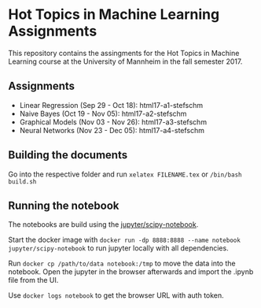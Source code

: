 # Hot Topics in Machine Learning Assignments

This repository contains the assingments for the Hot Topics in Machine Learning
course at the University of Mannheim in the fall semester 2017.

## Assignments

- Linear Regression (Sep 29 - Oct 18): html17-a1-stefschm
- Naive Bayes (Oct 19 - Nov 05): html17-a2-stefschm
- Graphical Models (Nov 03 - Nov 26): html17-a3-stefschm
- Neural Networks (Nov 23 - Dec 05): html17-a4-stefschm

## Building the documents

Go into the respective folder and run `xelatex FILENAME.tex` or `/bin/bash build.sh`

## Running the notebook

The notebooks are build using the [jupyter/scipy-notebook](https://hub.docker.com/r/jupyter/scipy-notebook/).

Start the docker image with `docker run -dp 8888:8888 --name notebook jupyter/scipy-notebook` to run jupyter locally with all dependencies.

Run `docker cp /path/to/data notebook:/tmp` to move the data into the notebook. Open the jupyter
in the browser afterwards and import the .ipynb file from the UI.

Use `docker logs notebook` to get the browser URL with auth token.
